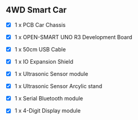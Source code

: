 ## 4WD Smart Car

- [x] 1 x PCB Car Chassis
- [x] 1 x OPEN-SMART UNO R3 Development Board
- [x] 1 x 50cm USB Cable
- [x] 1 x IO Expansion Shield
- [x] 1 x Ultrasonic Sensor module
- [x] 1 x Ultrasonic Sensor Arcylic stand
- [x] 1 x Serial Bluetooth module
- [x] 1 x 4-Digit Display module

